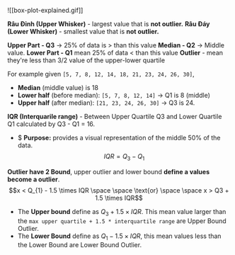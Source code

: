 
 
![[box-plot-explained.gif]]

**Râu Đỉnh (Upper Whisker)** - largest value that is **not outlier.**
**Râu Đáy (Lower Whisker)** -  smallest value that is **not outlier.**

**Upper Part - Q3** -> 25% of data is > than this value 
**Median - Q2** -> Middle value.
**Lower Part - Q1** mean 25% of data < than this value 
**Outlier** - mean they're less than 3/2 value of the upper-lower quartile 

For example given `[5, 7, 8, 12, 14, 18, 21, 23, 24, 26, 30]`, 
+ **Median** (middle value) is 18
+ **Lower half** (before median): `[5, 7, 8, 12, 14]` -> Q1 is 8 (middle)
+ **Upper half** (after median): `[21, 23, 24, 26, 30]`  -> Q3 is 24. 

**IQR (Interquarile range)** - Between Upper Quartile Q3 and Lower Quartile Q1 calculated by Q3 - Q1 = 16. 
+ $ **Purpose:** provides a visual representation of the middle 50% of the data. 
$$IQR = Q_{3} - Q_{1}$$


**Outlier have 2 Bound**, upper outlier and lower bound **define a values become a outlier**.
$$x < Q_{1} - 1.5 \times IQR \space \space \text{or} \space \space x > Q3 + 1.5 \times IQR$$

+ The **Upper bound** define as $Q_{3} + 1.5 \times IQR$. This mean value larger than the `max upper quartile + 1.5 * interquartile range`   are Upper Bound Outlier.  
+ The **Lower Bound** define as $Q_{1} - 1.5 \times IQR$, this mean values less than the Lower Bound are Lower Bound Outlier.  


